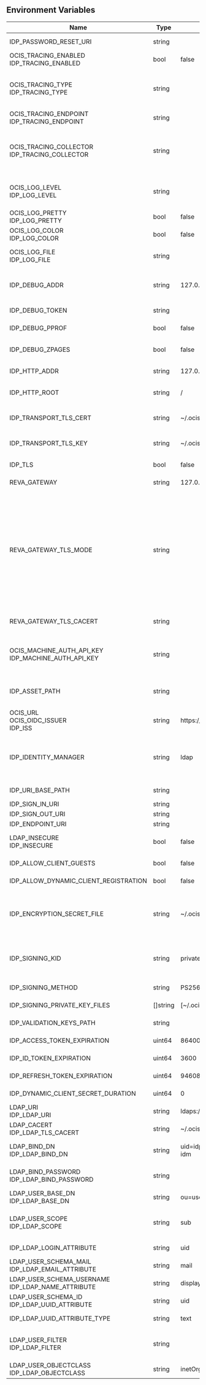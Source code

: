## Environment Variables

| Name | Type | Default Value | Description |
|------|------|---------------|-------------|
| IDP_PASSWORD_RESET_URI | string |  | The URI where a user can reset their password.|
| OCIS_TRACING_ENABLED<br/>IDP_TRACING_ENABLED | bool | false | Activates tracing.|
| OCIS_TRACING_TYPE<br/>IDP_TRACING_TYPE | string |  | The type of tracing. Defaults to "", which is the same as "jaeger". Allowed tracing types are "jaeger" and "" as of now.|
| OCIS_TRACING_ENDPOINT<br/>IDP_TRACING_ENDPOINT | string |  | The endpoint of the tracing agent.|
| OCIS_TRACING_COLLECTOR<br/>IDP_TRACING_COLLECTOR | string |  | The HTTP endpoint for sending spans directly to a collector, i.e. http://jaeger-collector:14268/api/traces. Only used if the tracing endpoint is unset.|
| OCIS_LOG_LEVEL<br/>IDP_LOG_LEVEL | string |  | The log level. Valid values are: "panic", "fatal", "error", "warn", "info", "debug", "trace".|
| OCIS_LOG_PRETTY<br/>IDP_LOG_PRETTY | bool | false | Activates pretty log output.|
| OCIS_LOG_COLOR<br/>IDP_LOG_COLOR | bool | false | Activates colorized log output.|
| OCIS_LOG_FILE<br/>IDP_LOG_FILE | string |  | The path to the log file. Activates logging to this file if set.|
| IDP_DEBUG_ADDR | string | 127.0.0.1:9134 | Bind address of the debug server, where metrics, health, config and debug endpoints will be exposed.|
| IDP_DEBUG_TOKEN | string |  | Token to secure the metrics endpoint.|
| IDP_DEBUG_PPROF | bool | false | Enables pprof, which can be used for profiling.|
| IDP_DEBUG_ZPAGES | bool | false | Enables zpages, which can be used for collecting and viewing in-memory traces.|
| IDP_HTTP_ADDR | string | 127.0.0.1:9130 | The bind address of the HTTP service.|
| IDP_HTTP_ROOT | string | / | Subdirectory that serves as the root for this HTTP service.|
| IDP_TRANSPORT_TLS_CERT | string | ~/.ocis/idp/server.crt | File name of the TLS server certificate for the HTTPS server.|
| IDP_TRANSPORT_TLS_KEY | string | ~/.ocis/idp/server.key | File name of the TLS server certificate key for the HTTPS server.|
| IDP_TLS | bool | false | Use the HTTPS server instead of the HTTP server.|
| REVA_GATEWAY | string | 127.0.0.1:9142 | The CS3 gateway endpoint.|
| REVA_GATEWAY_TLS_MODE | string |  | TLS mode for grpc connection to the CS3 gateway endpoint. Possible values are 'off', 'insecure' and 'on'. 'off': disables transport security for the clients. 'insecure' allows to use transport security, but disables certificate verification (to be used with the autogenerated self-signed certificates). 'on' enables transport security, including server ceritificate verification.|
| REVA_GATEWAY_TLS_CACERT | string |  | The root CA certificate used to validate the gateway's TLS certificate.|
| OCIS_MACHINE_AUTH_API_KEY<br/>IDP_MACHINE_AUTH_API_KEY | string |  | Machine auth API key used to validate internal requests necessary for the access to resources from other services.|
| IDP_ASSET_PATH | string |  | Serve IDP assets from a path on the filesystem instead of the builtin assets.|
| OCIS_URL<br/>OCIS_OIDC_ISSUER<br/>IDP_ISS | string | https://localhost:9200 | The OIDC issuer URL to use.|
| IDP_IDENTITY_MANAGER | string | ldap | The identity manager implementation to use. Supported identity managers are 'ldap', 'cs3', 'kc', 'libregraph', 'cookie' and 'guest'.|
| IDP_URI_BASE_PATH | string |  | IDP uri base path (defaults to "").|
| IDP_SIGN_IN_URI | string |  | IDP sign-in url.|
| IDP_SIGN_OUT_URI | string |  | IDP sign-out url.|
| IDP_ENDPOINT_URI | string |  | URL of the IDP endpoint.|
| LDAP_INSECURE<br/>IDP_INSECURE | bool | false | Allow insecure connections to the user backend like LDAP, CS3 api, ...|
| IDP_ALLOW_CLIENT_GUESTS | bool | false | Allow guest clients to access oCIS.|
| IDP_ALLOW_DYNAMIC_CLIENT_REGISTRATION | bool | false | Allow dynamic client registration.|
| IDP_ENCRYPTION_SECRET_FILE | string | ~/.ocis/idp/encryption.key | Path to the encryption secret file, if unset, a new certificate will be autogenerated upon each restart, thus invalidating all existing sessions.|
| IDP_SIGNING_KID | string | private-key | Value of the KID (Key ID) field which is used in created tokens to uniquely identify the signing-private-key.|
| IDP_SIGNING_METHOD | string | PS256 | Signing method of IDP requests like 'PS256'|
| IDP_SIGNING_PRIVATE_KEY_FILES | []string | [~/.ocis/idp/private-key.pem] | Private key files for signing IDP requests.|
| IDP_VALIDATION_KEYS_PATH | string |  | Path to validation keys for IDP requests.|
| IDP_ACCESS_TOKEN_EXPIRATION | uint64 | 86400 | Expiration time in seconds for IDP access token.|
| IDP_ID_TOKEN_EXPIRATION | uint64 | 3600 | Expiration time in seconds for IDP ID tokens.|
| IDP_REFRESH_TOKEN_EXPIRATION | uint64 | 94608000 | Expiration time in seconds for refresh tokens.|
| IDP_DYNAMIC_CLIENT_SECRET_DURATION | uint64 | 0 | Expiration time in seconds for dynamic clients.|
| LDAP_URI<br/>IDP_LDAP_URI | string | ldaps://localhost:9235 | Url of the LDAP service to use as IDP.|
| LDAP_CACERT<br/>IDP_LDAP_TLS_CACERT | string | ~/.ocis/idm/ldap.crt | Path to the TLS cert for the LDAP service.|
| LDAP_BIND_DN<br/>IDP_LDAP_BIND_DN | string | uid=idp,ou=sysusers,o=libregraph-idm | LDAP DN to use for simple bind authentication with the target LDAP server.|
| LDAP_BIND_PASSWORD<br/>IDP_LDAP_BIND_PASSWORD | string |  | Password to use for authenticating the 'bind_dn'.|
| LDAP_USER_BASE_DN<br/>IDP_LDAP_BASE_DN | string | ou=users,o=libregraph-idm | Search base DN for looking up LDAP users.|
| LDAP_USER_SCOPE<br/>IDP_LDAP_SCOPE | string | sub | LDAP search scope to use when looking up users. Supported scopes are 'base', 'one' and 'sub'.|
| IDP_LDAP_LOGIN_ATTRIBUTE | string | uid | LDAP User attribute to use for login like 'uid'.|
| LDAP_USER_SCHEMA_MAIL<br/>IDP_LDAP_EMAIL_ATTRIBUTE | string | mail | LDAP User email attribute like 'mail'.|
| LDAP_USER_SCHEMA_USERNAME<br/>IDP_LDAP_NAME_ATTRIBUTE | string | displayName | LDAP User name attribute like 'displayName'.|
| LDAP_USER_SCHEMA_ID<br/>IDP_LDAP_UUID_ATTRIBUTE | string | uid | LDAP User uuid attribute like 'uid'.|
| IDP_LDAP_UUID_ATTRIBUTE_TYPE | string | text | LDAP User uuid attribute type like 'text'.|
| LDAP_USER_FILTER<br/>IDP_LDAP_FILTER | string |  | LDAP filter to add to the default filters for user search like '(objectclass=ownCloud)'.|
| LDAP_USER_OBJECTCLASS<br/>IDP_LDAP_OBJECTCLASS | string | inetOrgPerson | LDAP User ObjectClass like 'inetOrgPerson'.|